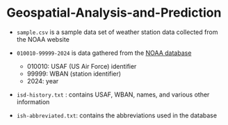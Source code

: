 # Geospatial-Analysis-and-Prediction

- `sample.csv` is a sample data set of weather station data collected from the NOAA website

- `010010-99999-2024` is data gathered from the [NOAA database](https://www.ncei.noaa.gov/pub/data/noaa/)
	- 010010: USAF (US Air Force) identifier
	- 99999: WBAN (station identifier)
	- 2024: year
	
- `isd-history.txt` : contains USAF, WBAN, names, and various other information

- `ish-abbreviated.txt`: contains the abbreviations used in the database